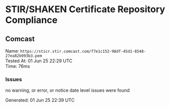 # STIR/SHAKEN Certificate Repository Compliance

## Comcast

Name: `https://sticr.stir.comcast.com/f7e1c152-98df-45d1-8548-27ea82b993b3.pem`\
Tested At: 01 Jun 25 22:29 UTC\
Time: 76ms

### Issues

no warning, or error, or notice date level issues were found

Generated: 01 Jun 25 22:39 UTC